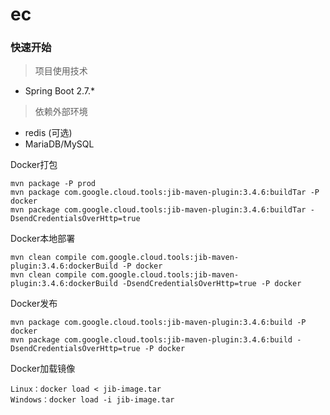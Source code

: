 # ec

### 快速开始
> 项目使用技术
- Spring Boot 2.7.*
> 依赖外部环境
- redis (可选)
- MariaDB/MySQL


Docker打包


    mvn package -P prod
    mvn package com.google.cloud.tools:jib-maven-plugin:3.4.6:buildTar -P docker
    mvn package com.google.cloud.tools:jib-maven-plugin:3.4.6:buildTar -DsendCredentialsOverHttp=true

Docker本地部署


    mvn clean compile com.google.cloud.tools:jib-maven-plugin:3.4.6:dockerBuild -P docker
    mvn clean compile com.google.cloud.tools:jib-maven-plugin:3.4.6:dockerBuild -DsendCredentialsOverHttp=true -P docker

Docker发布


    mvn package com.google.cloud.tools:jib-maven-plugin:3.4.6:build -P docker
    mvn package com.google.cloud.tools:jib-maven-plugin:3.4.6:build -DsendCredentialsOverHttp=true -P docker


Docker加载镜像

    Linux：docker load < jib-image.tar
    Windows：docker load -i jib-image.tar



